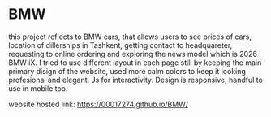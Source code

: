 # BMW

this project reflects to BMW cars, that allows users to see prices of cars, location of dillerships in Tashkent, getting contact to headquareter, requesting to online ordering and exploring the news model which is 2026 BMW iX. I tried to use different layout in each page still by keeping the main primary disign of the website, used more calm colors to keep it looking profesional and elegant. Js for interactivity. Design is responsive, handful to use in mobile too. 

website hosted link: https://00017274.github.io/BMW/
